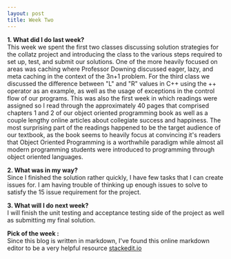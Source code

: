 ```yaml
---
layout: post
title: Week Two
---
```


<b>1. What did I do last week?</b>
<br>
This week we spent the first two classes discussing solution strategies for the collatz project and introducing the class to the various steps required to set up, test, and submit our solutions. One of the more  heavily focused on areas was caching where Professor Downing discussed eager, lazy, and meta caching in the context of the 3n+1 problem. For the third class we discussed the difference between "L" and "R" values in C++ using the ++ operator as an example, as well as the usage of exceptions in the control flow of our programs.
This was also the first week in which readings were assigned so I read through the approximately 40 pages that comprised chapters 1 and 2 of our object oriented programming book as well as a couple lengthy online articles about collegiate success and happiness. The most surprising part of the readings happened to be the target audience of our textbook, as the book seems to heavily focus at convincing it's readers that  Object Oriented Programming is a worthwhile paradigm while almost all modern programming students were introduced to programming through object oriented languages.

<b>2. What was in my way?</b>
<br>
Since I finished the solution rather quickly, I have few tasks that I can create issues for. I am having trouble of thinking up enough issues to solve to satisfy the 15 issue requirement for the project.

<b>3. What will I do next week?</b>
<br>
I will finish the unit testing and acceptance testing side of the project as well as submitting my final solution. 


<b>Pick of the week :</b>
<br>
Since this blog is written in markdown, I've found this online markdown editor to be a very helpful resource [stackedit.io](https://stackedit.io/editor)
